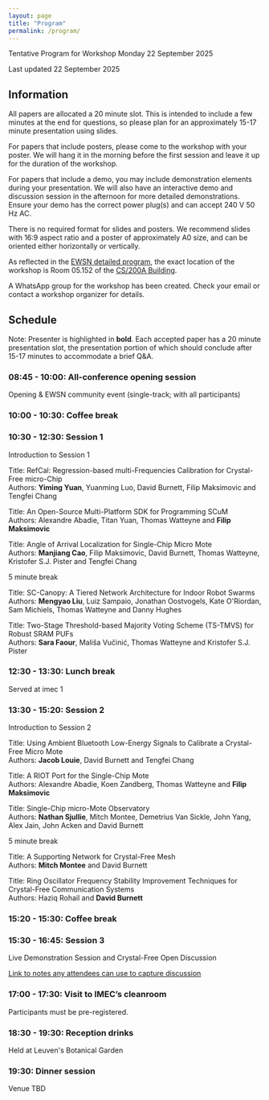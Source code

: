 ```yaml
---
layout: page
title: "Program"
permalink: /program/
---
```


Tentative Program for Workshop Monday 22 September 2025

Last updated 22 September 2025

## Information

All papers are allocated a 20 minute slot. This is intended to include a few minutes at the end for questions, so please plan for an approximately 15-17 minute presentation using slides.

For papers that include posters, please come to the workshop with your poster. We will hang it in the morning before the first session and leave it up for the duration of the workshop.

For papers that include a demo, you may include demonstration elements during your presentation. We will also have an interactive demo and discussion session in the afternoon for more detailed demonstrations. Ensure your demo has the correct power plug(s) and can accept 240 V 50 Hz AC. 

There is no required format for slides and posters. We recommend slides with 16:9 aspect ratio and a poster of approximately A0 size, and can be oriented either horizontally or vertically.

As reflected in the [EWSN detailed program](https://www.ewsn25.cs.kuleuven.be/program/detailed-program), the exact location of the workshop is Room 05.152 of the [CS/200A Building](https://www.kuleuven.be/kulag/en/gebouw/490-12).

A WhatsApp group for the workshop has been created. Check your email or contact a workshop organizer for details.

## Schedule

Note: Presenter is highlighted in **bold**. Each accepted paper has a 20 minute presentation slot, the presentation portion of which should conclude after 15-17 minutes to accommodate a brief Q&A.

### 08:45 - 10:00: All-conference opening session

Opening & EWSN community event (single-track; with all participants)

### 10:00 - 10:30: Coffee break

### 10:30 - 12:30: Session 1 

Introduction to Session 1

Title: RefCal: Regression-based multi-Frequencies Calibration for Crystal-Free micro-Chip<br>
Authors: **Yiming Yuan**, Yuanming Luo, David Burnett, Filip Maksimovic and Tengfei Chang

Title: An Open-Source Multi-Platform SDK for Programming SCuM<br>
Authors: Alexandre Abadie, Titan Yuan, Thomas Watteyne and **Filip Maksimovic**

Title: Angle of Arrival Localization for Single-Chip Micro Mote<br>
Authors: **Manjiang Cao**, Filip Maksimovic, David Burnett, Thomas Watteyne, Kristofer S.J. Pister and Tengfei Chang

5 minute break

Title: SC-Canopy: A Tiered Network Architecture for Indoor Robot Swarms<br>
Authors: **Mengyao Liu**, Luiz Sampaio, Jonathan Oostvogels, Kate O'Riordan, Sam Michiels, Thomas Watteyne and Danny Hughes

Title: Two-Stage Threshold-based Majority Voting Scheme (TS-TMVS) for Robust SRAM PUFs<br>
Authors: **Sara Faour**, Mališa Vučinić, Thomas Watteyne and Kristofer S.J. Pister

### 12:30 - 13:30: Lunch break

Served at imec 1

### 13:30 - 15:20: Session 2

Introduction to Session 2

Title: Using Ambient Bluetooth Low-Energy Signals to Calibrate a Crystal-Free Micro Mote<br>
Authors: **Jacob Louie**, David Burnett and Tengfei Chang

Title: A RIOT Port for the Single-Chip Mote<br>
Authors: Alexandre Abadie, Koen Zandberg, Thomas Watteyne and **Filip Maksimovic**

Title: Single-Chip micro-Mote Observatory<br>
Authors: **Nathan Sjullie**, Mitch Montee, Demetrius Van Sickle, John Yang, Alex Jain, John Acken and David Burnett

5 minute break

Title: A Supporting Network for Crystal-Free Mesh<br>
Authors: **Mitch Montee** and David Burnett

Title: Ring Oscillator Frequency Stability Improvement Techniques for Crystal-Free Communication Systems<br>
Authors: Haziq Rohail and **David Burnett**

### 15:20 - 15:30: Coffee break

### 15:30 - 16:45: Session 3

Live Demonstration Session and Crystal-Free Open Discussion

[Link to notes any attendees can use to capture discussion](https://hackmd.io/FddN8EsAT_ecAZhw_wWRuQ?both)

### 17:00 - 17:30: Visit to IMEC’s cleanroom

Participants must be pre-registered.

### 18:30 - 19:30: Reception drinks 

Held at Leuven's Botanical Garden

### 19:30: Dinner session

Venue TBD


